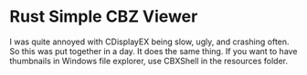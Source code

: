 # Rust Simple CBZ Viewer

I was quite annoyed with CDisplayEX being slow, ugly, and crashing often. 
So this was put together in a day. 
It does the same thing.
If you want to have thumbnails in Windows file explorer, use CBXShell in the resources folder.
